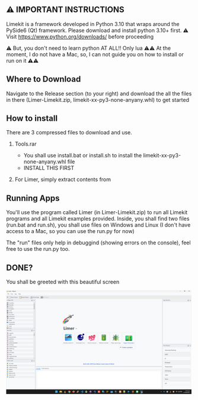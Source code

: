 ## ⚠️ IMPORTANT INSTRUCTIONS

Limekit is a framework developed in Python 3.10 that wraps around the PySide6 (Qt) framework. Please download and install python 3.10+ first.
⚠️ Visit https://www.python.org/downloads/ before proceeding

⚠️ But, you don't need to learn python AT ALL!! Only lua
⚠️⚠️ At the moment, I do not have a Mac, so, I can not guide you on how to install or run on it ⚠️⚠️

## Where to Download

Navigate to the Release section (to your right) and download the all the files in there (Limer-Limekit.zip, limekit-xx-py3-none-anyany.whl) to get started

## How to install
There are 3 compressed files to download and use.

1. Tools.rar
   - You shall use install.bat or install.sh to install the limekit-xx-py3-none-anyany.whl file
   - INSTALL THIS FIRST
     
2. For Limer, simply extract contents from 

## Running Apps

You'll use the program called Limer (in Limer-Limekit.zip) to run all Limekit programs and all Limekit examples provided. Inside, you shall find two files (run.bat and run.sh),
you shall use files on Windows and Linux (I don't have access to a Mac, so you can use the run.py for now)

The "run" files only help in debuggind (showing errors on the console), feel free to use the run.py too.

## DONE?

You shall be greeted with this beautiful screen

<img src="images/showcase/1.png" width="500" alt="Limer">
